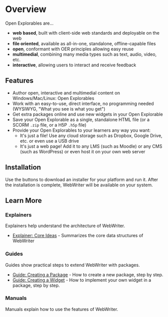 # Overview
Open Explorables are...
- **web based**, built with client-side web standards and deployable on the web
- **file oriented**, available as all-in-one, standalone, offline-capable files
- **open**, conformant with OER principles allowing easy reuse
- **multimedial**, combining many media types such as text, audio, video, etc.
- **interactive**, allowing users to interact and receive feedback

## Features
- Author open, interactive and multimedial content on Windows/Mac/Linux: Open Explorables
- Work with an easy-to-use, direct interface, no programming needed (WYSIWYG, "What you see is what you get")
- Get extra packages online and use new widgets in your Open Explorable
- Save your Open Explorable as a single, standalone HTML file (or a SCORM `.zip` file, or a H5P `.h5p` file)
- Provide your Open Explorables to your learners any way you want:
  - It's just a file! Use any cloud storage such as Dropbox, Google Drive, etc. or even use a USB drive
  - It's just a web page! Add it to any LMS (such as Moodle) or any CMS (such as WordPress) or even host it on your own web server

## Installation
Use the buttons to download an installer for your platform and run it. After the installation is complete, WebWriter will be available on your system.

## Learn More

### Explainers
Explainers help understand the architecture of WebWriter.
- [Explainer: Core Ideas](coreideas.md) - Summarizes the core data structures of WebWriter

### Guides
Guides show practical steps to extend WebWriter with packages.
- [Guide: Creating a Package](creatingpackages.md) - How to create a new package, step by step.
- [Guide: Creating a Widget](creatingwidgets.md) - How to implement your own widget in a package, step by step.

### Manuals
Manuals explain how to use the features of WebWriter.
